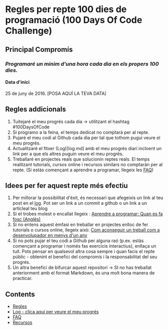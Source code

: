 # Regles per repte 100 dies de programació (100 Days Of Code Challenge)

## Principal Compromís
### *Programaré un mínim d'una hora cada dia en els propers 100 dies.*

#### Data d'inici
25 de juny de 2016. [POSA AQUÍ LA TEVA DATA]

## Regles addicionals 
1. Tuitejaré el meu progrés cada dia -> utilitzant el hashtag #100DaysOfCode
2. Si programo a la feina, el temps dedicat no comptarà per al repte.
3. Pujaré el meu codi al Github cada dia per tal que tothom pugui veure el meu progrés.
4. Actualitzaré el fitxer (Log)[log.md] amb el meu progrés diari incloent un link per a que els altres puguin veure el meu progrés.
5. Treballaré en projectes reals que solucionin reptes reals. El temps realitzant tutorials, cursos online i recursos similars no comptaràn per al repte. (Si estàs començant a aprendre a programar, llegeix les [FAQ](FAQ.md))


## Idees per fer aquest repte més efectiu
1. Per millorar la possibilitat d'èxit, és necessari que afegeixis un link al teu post en el [log](log.md). Pot ser un link a un commit a github o un link a un articleal teu blog
2. Si et trobes molest o encallat llegeix : [Aprendre a programar: Quan es fa fosc (Anglès)](https://medium.freecodecamp.com/learning-to-code-when-it-gets-dark-e485edfb58fd)
3. Si no entens aquest èmfasi en treballar en projectes enlloc de fer tutorials o cursos online, llegeix això: [Com aconseguir un treball com a desenvolupador en menys d'un any](https://medium.freecodecamp.com/how-to-get-a-developer-job-in-less-than-a-year-c27bbfe71645)
4. Si no pots pujar el teu codi a Github per alguna raó (p.ex. estàs començant a programar i només fas exercicis interactius), enllaça un tuit. Pots pensar en qualsevol altra cosa sempre i quan facis el repte públic - obtenint el benefici del compromís i la responsabilitat del seu progrés.
5. Un altra benefici de bifurcar aquest repositori -> SI no has treballat anteriorment amb el format Markdown, és una molt bona manera de practicar.

## Contents
* [Regles](rules.md)
* [Log - clica aquí per veure el meu progrés](log.md)
* [FAQ](FAQ.md)
* [Recursos](resources.md)
